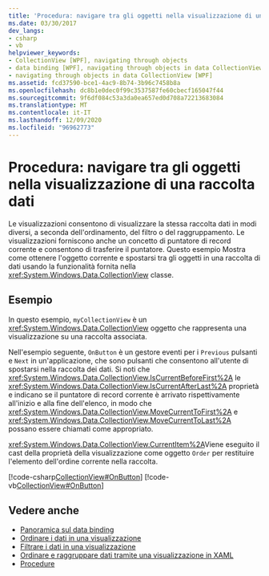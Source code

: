 ```yaml
---
title: 'Procedura: navigare tra gli oggetti nella visualizzazione di una raccolta dati'
ms.date: 03/30/2017
dev_langs:
- csharp
- vb
helpviewer_keywords:
- CollectionView [WPF], navigating through objects
- data binding [WPF], navigating through objects in data CollectionView
- navigating through objects in data CollectionView [WPF]
ms.assetid: fcd37590-bce1-4ac9-8b74-3b96c7458b8a
ms.openlocfilehash: dc8b1e0dec0f99c3537587fe60cbecf165047f44
ms.sourcegitcommit: 9f6df084c53a3da0ea657ed0d708a72213683084
ms.translationtype: MT
ms.contentlocale: it-IT
ms.lasthandoff: 12/09/2020
ms.locfileid: "96962773"
---
```

# <a name="how-to-navigate-through-the-objects-in-a-data-collectionview"></a>Procedura: navigare tra gli oggetti nella visualizzazione di una raccolta dati
Le visualizzazioni consentono di visualizzare la stessa raccolta dati in modi diversi, a seconda dell'ordinamento, del filtro o del raggruppamento. Le visualizzazioni forniscono anche un concetto di puntatore di record corrente e consentono di trasferire il puntatore. Questo esempio Mostra come ottenere l'oggetto corrente e spostarsi tra gli oggetti in una raccolta di dati usando la funzionalità fornita nella <xref:System.Windows.Data.CollectionView> classe.  
  
## <a name="example"></a>Esempio  
 In questo esempio, `myCollectionView` è un <xref:System.Windows.Data.CollectionView> oggetto che rappresenta una visualizzazione su una raccolta associata.  
  
 Nell'esempio seguente, `OnButton` è un gestore eventi per i `Previous` pulsanti e `Next` in un'applicazione, che sono pulsanti che consentono all'utente di spostarsi nella raccolta dei dati. Si noti che <xref:System.Windows.Data.CollectionView.IsCurrentBeforeFirst%2A> le <xref:System.Windows.Data.CollectionView.IsCurrentAfterLast%2A> proprietà e indicano se il puntatore di record corrente è arrivato rispettivamente all'inizio e alla fine dell'elenco, in modo che <xref:System.Windows.Data.CollectionView.MoveCurrentToFirst%2A> e <xref:System.Windows.Data.CollectionView.MoveCurrentToLast%2A> possano essere chiamati come appropriato.  
  
 <xref:System.Windows.Data.CollectionView.CurrentItem%2A>Viene eseguito il cast della proprietà della visualizzazione come oggetto `Order` per restituire l'elemento dell'ordine corrente nella raccolta.  
  
 [!code-csharp[CollectionView#OnButton](~/samples/snippets/csharp/VS_Snippets_Wpf/CollectionView/CSharp/Page1.xaml.cs#onbutton)]
 [!code-vb[CollectionView#OnButton](~/samples/snippets/visualbasic/VS_Snippets_Wpf/CollectionView/VisualBasic/Page1.xaml.vb#onbutton)]  
  
## <a name="see-also"></a>Vedere anche

- [Panoramica sul data binding](/dotnet/desktop-wpf/data/data-binding-overview)
- [Ordinare i dati in una visualizzazione](how-to-sort-data-in-a-view.md)
- [Filtrare i dati in una visualizzazione](how-to-filter-data-in-a-view.md)
- [Ordinare e raggruppare dati tramite una visualizzazione in XAML](how-to-sort-and-group-data-using-a-view-in-xaml.md)
- [Procedure](data-binding-how-to-topics.md)
